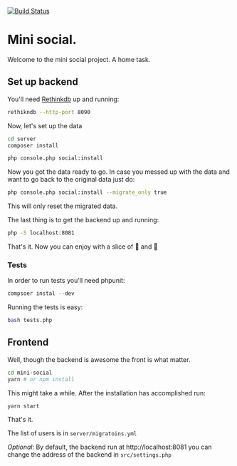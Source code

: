 [![Build Status](https://travis-ci.org/RoySegall/mini-social.svg?branch=master)](https://travis-ci.org/RoySegall/mini-social)

# Mini social.

Welcome to the mini social project. A home task.


## Set up backend

You'll need [Rethinkdb](http://rethinkdb.db) up and running:

```bash
rethikndb --http-port 8090
```

Now, let's set up the data

```bash
cd server
composer install

php console.php social:install
```

Now you got the data ready to go. In case you messed up with the data and want
to go back to the original data just do:

```bash
php console.php social:install --migrate_only true
```

This will only reset the migrated data.

The last thing is to get the backend up and running:

```bash
php -S localhost:8081
```

That's it. Now you can enjoy with a slice of :pizza: and :pineapple:

### Tests

In order to run tests you'll need phpunit:
```php
compsoer instal --dev
```

Running the tests is easy:
```bash
bash tests.php
```

## Frontend

Well, though the backend is awesome the front is what matter.

```bash
cd mini-social
yarn # or npm install
```

This might take a while. After the installation has accomplished run:
```bash
yarn start
```

That's it.

The list of users is in `server/migratoins.yml`

_Optional:_ By default, the backend run at http://localhost:8081 you can change
the address of the backend in `src/settings.php`


